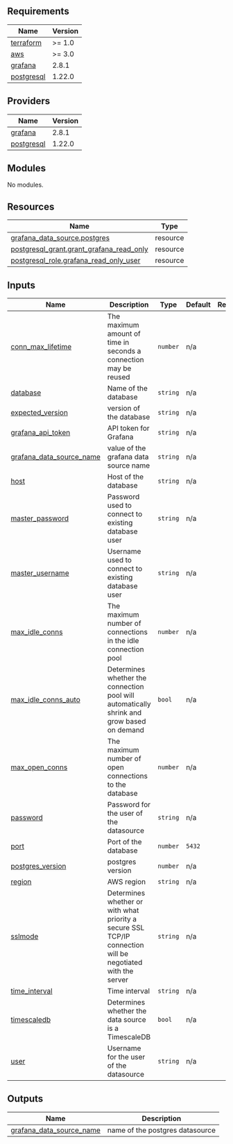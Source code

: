 ## Requirements

| Name | Version |
|------|---------|
| <a name="requirement_terraform"></a> [terraform](#requirement\_terraform) | >= 1.0 |
| <a name="requirement_aws"></a> [aws](#requirement\_aws) | >= 3.0 |
| <a name="requirement_grafana"></a> [grafana](#requirement\_grafana) | 2.8.1 |
| <a name="requirement_postgresql"></a> [postgresql](#requirement\_postgresql) | 1.22.0 |

## Providers

| Name | Version |
|------|---------|
| <a name="provider_grafana"></a> [grafana](#provider\_grafana) | 2.8.1 |
| <a name="provider_postgresql"></a> [postgresql](#provider\_postgresql) | 1.22.0 |

## Modules

No modules.

## Resources

| Name | Type |
|------|------|
| [grafana_data_source.postgres](https://registry.terraform.io/providers/grafana/grafana/2.8.1/docs/resources/data_source) | resource |
| [postgresql_grant.grant_grafana_read_only](https://registry.terraform.io/providers/cyrilgdn/postgresql/1.22.0/docs/resources/grant) | resource |
| [postgresql_role.grafana_read_only_user](https://registry.terraform.io/providers/cyrilgdn/postgresql/1.22.0/docs/resources/role) | resource |

## Inputs

| Name | Description | Type | Default | Required |
|------|-------------|------|---------|:--------:|
| <a name="input_conn_max_lifetime"></a> [conn\_max\_lifetime](#input\_conn\_max\_lifetime) | The maximum amount of time in seconds a connection may be reused | `number` | n/a | yes |
| <a name="input_database"></a> [database](#input\_database) | Name of the database | `string` | n/a | yes |
| <a name="input_expected_version"></a> [expected\_version](#input\_expected\_version) | version of the database | `string` | n/a | yes |
| <a name="input_grafana_api_token"></a> [grafana\_api\_token](#input\_grafana\_api\_token) | API token for Grafana | `string` | n/a | yes |
| <a name="input_grafana_data_source_name"></a> [grafana\_data\_source\_name](#input\_grafana\_data\_source\_name) | value of the grafana data source name | `string` | n/a | yes |
| <a name="input_host"></a> [host](#input\_host) | Host of the database | `string` | n/a | yes |
| <a name="input_master_password"></a> [master\_password](#input\_master\_password) | Password used to connect to existing database user | `string` | n/a | yes |
| <a name="input_master_username"></a> [master\_username](#input\_master\_username) | Username used to connect to existing database user | `string` | n/a | yes |
| <a name="input_max_idle_conns"></a> [max\_idle\_conns](#input\_max\_idle\_conns) | The maximum number of connections in the idle connection pool | `number` | n/a | yes |
| <a name="input_max_idle_conns_auto"></a> [max\_idle\_conns\_auto](#input\_max\_idle\_conns\_auto) | Determines whether the connection pool will automatically shrink and grow based on demand | `bool` | n/a | yes |
| <a name="input_max_open_conns"></a> [max\_open\_conns](#input\_max\_open\_conns) | The maximum number of open connections to the database | `number` | n/a | yes |
| <a name="input_password"></a> [password](#input\_password) | Password for the user of the datasource | `string` | n/a | yes |
| <a name="input_port"></a> [port](#input\_port) | Port of the database | `number` | `5432` | no |
| <a name="input_postgres_version"></a> [postgres\_version](#input\_postgres\_version) | postgres version | `number` | n/a | yes |
| <a name="input_region"></a> [region](#input\_region) | AWS region | `string` | n/a | yes |
| <a name="input_sslmode"></a> [sslmode](#input\_sslmode) | Determines whether or with what priority a secure SSL TCP/IP connection will be negotiated with the server | `string` | n/a | yes |
| <a name="input_time_interval"></a> [time\_interval](#input\_time\_interval) | Time interval | `string` | n/a | yes |
| <a name="input_timescaledb"></a> [timescaledb](#input\_timescaledb) | Determines whether the data source is a TimescaleDB | `bool` | n/a | yes |
| <a name="input_user"></a> [user](#input\_user) | Username for the user of the datasource | `string` | n/a | yes |

## Outputs

| Name | Description |
|------|-------------|
| <a name="output_grafana_data_source_name"></a> [grafana\_data\_source\_name](#output\_grafana\_data\_source\_name) | name of the postgres datasource |
